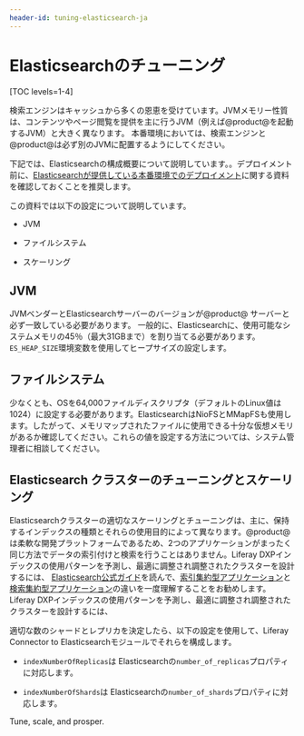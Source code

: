 ```yaml
---
header-id: tuning-elasticsearch-ja
---
```


# Elasticsearchのチューニング

[TOC levels=1-4]

検索エンジンはキャッシュから多くの恩恵を受けています。JVMメモリー性質は、コンテンツやページ閲覧を提供を主に行うJVM（例えば@product@を起動するJVM）と大きく異なります。
本番環境においては、検索エンジンと@product@は必ず別のJVMに配置するようにしてください。


下記では、Elasticsearchの構成概要について説明しています。。デプロイメント前に、[Elasticsearchが提供している本番環境でのデプロイメント](https://www.elastic.co/guide/en/elasticsearch/guide/current/index.html)に関する資料を確認しておくことを推奨します。

この資料では以下の設定について説明しています。

- JVM
- ファイルシステム

- スケーリング

## JVM

JVMベンダーとElasticsearchサーバーのバージョンが@product@ サーバーと必ず一致している必要があります。
一般的に、Elasticsearchに、使用可能なシステムメモリの45％（最大31GBまで）を割り当てる必要があります。`ES_HEAP_SIZE`環境変数を使用してヒープサイズの設定します。

## ファイルシステム

少なくとも、OSを64,000ファイルディスクリプタ（デフォルトのLinux値は1024）に設定する必要があります。ElasticsearchはNioFSとMMapFSも使用します。したがって、メモリマップされたファイルに使用できる十分な仮想メモリがあるか確認してください。これらの値を設定する方法については、システム管理者に相談してください。

## Elasticsearch クラスターのチューニングとスケーリング

Elasticsearchクラスターの適切なスケーリングとチューニングは、主に、保持するインデックスの種類とそれらの使用目的によって異なります。@product@は柔軟な開発プラットフォームであるため、2つのアプリケーションがまったく同じ方法でデータの索引付けと検索を行うことはありません。Liferay DXPインデックスの使用パターンを予測し、最適に調整され調整されたクラスターを設計するには、 [Elasticsearch公式ガイド](https://www.elastic.co/guide/en/elasticsearch/guide/master/distributed-cluster.html)を読んで、[索引集約型アプリケーション](https://www.elastic.co/guide/en/elasticsearch/reference/master/tune-for-indexing-speed.html)と[検索集約型アプリケーション](https://www.elastic.co/guide/en/elasticsearch/reference/master/tune-for-search-speed.html)の違いを一度理解することをお勧めします。
Liferay DXPインデックスの使用パターンを予測し、最適に調整され調整されたクラスターを設計するには、

適切な数のシャードとレプリカを決定したら、以下の設定を使用して、Liferay Connector to Elasticsearchモジュールでそれらを構成します。

- `indexNumberOfReplicas`は Elasticsearchの`number_of_replicas`プロパティに対応します。

- `indexNumberOfShards`は Elasticsearchの`number_of_shards`プロパティに対応します。


Tune, scale, and prosper.
